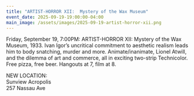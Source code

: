 ```yaml
---
title: "ARTIST-HORROR XII:  Mystery of the Wax Museum"
event_date: 2025-09-19-19:00:00-04:00
main_image: /assets/images/2025-09-19-artist-horror-xii.png
---
```


Friday, September 19, 7:00PM: ARTIST-HORROR XII: Mystery of the Wax Museum, 1933.
Ivan Igor’s uncritical commitment to aesthetic realism leads him to body
snatching, murder and more. Animate/inanimate, Lionel Atwill, and the dilemma of
art and commerce, all in exciting two-strip Technicolor. Free pizza, free beer.
Hangouts at 7, film at 8.

NEW LOCATION:<br>
Sunview Acropolis<br>
257 Nassau Ave